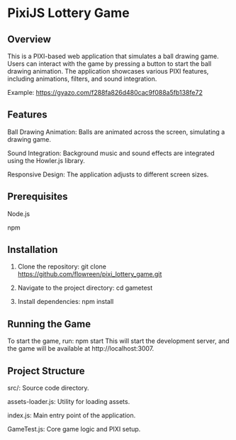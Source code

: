 # PixiJS Lottery Game
## Overview
This is a PIXI-based web application that simulates a ball drawing game. Users can interact with the game by pressing a button to start the ball drawing animation. The application showcases various PIXI features, including animations, filters, and sound integration.

Example: https://gyazo.com/f288fa826d480cac9f088a5fb138fe72
## Features
Ball Drawing Animation: Balls are animated across the screen, simulating a drawing game.

Sound Integration: Background music and sound effects are integrated using the Howler.js library.

Responsive Design: The application adjusts to different screen sizes.

## Prerequisites
Node.js

npm

## Installation
1. Clone the repository:
git clone https://github.com/flowreen/pixi_lottery_game.git

2. Navigate to the project directory:
cd gametest

3. Install dependencies:
npm install

## Running the Game
To start the game, run:
npm start
This will start the development server, and the game will be available at http://localhost:3007.

## Project Structure
src/: Source code directory.

assets-loader.js: Utility for loading assets.

index.js: Main entry point of the application.

GameTest.js: Core game logic and PIXI setup.
